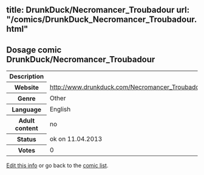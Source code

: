 title: DrunkDuck/Necromancer_Troubadour
url: "/comics/DrunkDuck_Necromancer_Troubadour.html"
---
Dosage comic DrunkDuck/Necromancer_Troubadour
-----------------------------------------

<table class="comicinfo">
<tr>
<th>Description</th><td></td>
</tr>
<tr>
<th>Website</th><td><a href="http://www.drunkduck.com/Necromancer_Troubadour/">http://www.drunkduck.com/Necromancer_Troubadour/</a></td>
</tr>
<tr>
<th>Genre</th><td>Other</td>
</tr>
<tr>
<th>Language</th><td>English</td>
</tr>
<tr>
<th>Adult content</th><td>no</td>
</tr>
<tr>
<th>Status</th><td>ok on 11.04.2013</td>
</tr>
<tr>
<th>Votes</th><td>0</div></td>
</tr>
</table>

[Edit this info](/comics/DrunkDuck_Necromancer_Troubadour_edit.html) or go back to the [comic list](../comic-index.html).
